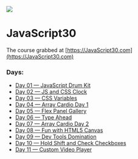 ![](https://javascript30.com/images/JS3-social-share.png)

# JavaScript30

The course grabbed at [https://JavaScript30.com](https://JavaScript30.com)

### Days:

- [Day 01 — JavaScript Drum Kit](https://manneredboor.github.io/js30/01%20-%20JavaScript%20Drum%20Kit/)
- [Day 02 — JS and CSS Clock](https://manneredboor.github.io/js30/02%20-%20JS%20and%20CSS%20Clock/)
- [Day 03 — CSS Variables](https://manneredboor.github.io/js30/03%20-%20CSS%20Variables/)
- [Day 04 — Array Cardio Day 1](https://manneredboor.github.io/js30/04%20-%20Array%20Cardio%20Day%201/)
- [Day 05 — Flex Panel Gallery](https://manneredboor.github.io/js30/05%20-%20Flex%20Panel%20Gallery/)
- [Day 06 — Type Ahead](https://manneredboor.github.io/js30/06%20-%20Type%20Ahead/)
- [Day 07 — Array Cardio Day 2](https://manneredboor.github.io/js30/07%20-%20Array%20Cardio%20Day%202/)
- [Day 08 — Fun with HTML5 Canvas](https://manneredboor.github.io/js30/08%20-%20Fun%20with%20HTML5%20Canvas/)
- [Day 09 — Dev Tools Domination](https://manneredboor.github.io/js30/09%20-%20Dev%20Tools%20Domination/)
- [Day 10 — Hold Shift and Check Checkboxes](https://manneredboor.github.io/js30/10%20-%20Hold%20Shift%20and%20Check%20Checkboxes/)
- [Day 11 — Custom Video Player](https://manneredboor.github.io/js30/11%20-%20Custom%20Video%20Player/)
